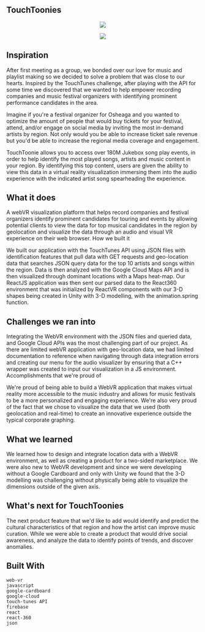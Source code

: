 ## TouchToonies

<center><a href="https://imggmi.com/" target="_blank"><img src="https://cdn1.imggmi.com/uploads/2019/1/31/70bc5412cc82759342d4a0669fe49d8e-full.jpg" border="0"/></a></center>

<center><p><a href="https://imggmi.com/view/2019/1/31/f01abd70901f75a9a3aca2e9e20c2092-full.jpg.html" target="_blank"><img src="https://cdn1.imggmi.com/uploads/2019/1/31/f01abd70901f75a9a3aca2e9e20c2092-prev.jpg" border="0"/></a></p></center>

## Inspiration

After first meeting as a group, we bonded over our love for music and playlist making so we decided to solve a problem that was close to our hearts. Inspired by the TouchTunes challenge, after playing with the API for some time we discovered that we wanted to help empower recording companies and music festival organizers with identifying prominent performance candidates in the area.

Imagine if you're a festival organizer for Osheaga and you wanted to optimize the amount of people that would buy tickets for your festival, attend, and/or engage on social media by inviting the most in-demand artists by region. Not only would you be able to increase ticket sale revenue but you'd be able to increase the regional media coverage and engagement.

TouchToonie allows you to access over 180M Jukebox song play events, in order to help identify the most played songs, artists and music content in your region. By identifying this top content, users are given the ability to view this data in a virtual reality visualization immersing them into the audio experience with the indicated artist song spearheading the experience.

## What it does

A webVR visualization platform that helps record companies and festival organizers identify prominent candidates for touring and events by allowing potential clients to view the data for top musical candidates in the region by geolocation and visualize the data through an audio and visual VR experience on their web browser.
How we built it

We built our application with the TouchTunes API using JSON files with identification features that pull data with GET requests and geo-location data that searches JSON query data for the top 10 artists and songs within the region. Data is then analyzed with the Google Cloud Maps API and is then visualized through dominant locations with a Maps heat-map. Our ReactJS application was then sent our parsed data to the React360 environment that was initialized by ReactVR components with our 3-D shapes being created in Unity with 3-D modelling, with the animation.spring function.

## Challenges we ran into

Integrating the WebVR environment with the JSON files and queried data, and Google Cloud APIs was the most challenging part of our project. As there are limited webVR application with geo-location data, we had limited documentation to reference when navigating through data integration errors and creating our menu for the audio visualizer by ensuring that a C++ wrapper was created to input our visualization in a JS environment.
Accomplishments that we're proud of

We're proud of being able to build a WebVR application that makes virtual reality more accessible to the music industry and allows for music festivals to be a more personalized and engaging experience. We're also very proud of the fact that we chose to visualize the data that we used (both geolocation and real-time) to create an innovative experience outside the typical corporate graphing.


## What we learned 

We learned how to design and integrate location data with a WebVR environment, as well as creating a product for a two-sided marketplace. We were also new to WebVR development and since we were developing without a Google Cardboard and only with Unity we found that the 3-D modelling was challenging without physically being able to visualize the dimensions outside of the given axis.

## What's next for TouchToonies

The next product feature that we'd like to add would identify and predict the cultural characteristics of that region and how the artist can improve music curation. While we were able to create a product that would drive social awareness, and analyze the data to identify points of trends, and discover anomalies.


## Built With

    web-vr
    javascript
    google-cardboard
    google-cloud
    touch-tunes API 
    firebase
    react
    react-360
    json

